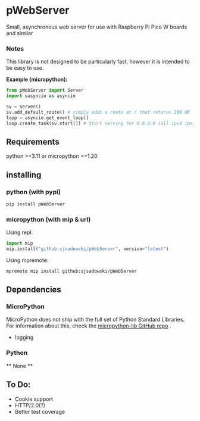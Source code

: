 # pWebServer

Small, asynchronous web server for use with Raspberry Pi Pico W boards and similar

### Notes
This library is not designed to be particularly fast, however it is intended to be easy to use.

**Example (micropython):**
```py
from pWebServer import Server
import uasyncio as asyncio

sv = Server()
sv.add_default_route() # simply adds a route at / that returns 200 OK
loop = asyncio.get_event_loop()
loop.create_task(sv.start()) # Start serving for 0.0.0.0 (all ipv4 ips) on port 80
```

## Requirements

python >=3.11 or micropython >=1.20

## installing

### python (with pypi)

```sh
pip install pWebServer
```

### micropython (with mip & url)

Using repl:
```py
import mip
mip.install("github:sjsadowski/pWebServer", version="latest")
```

Using mpremote:
```sh
mpremote mip install github:sjsadowski/pWebServer
```

## Dependencies

### MicroPython
MicroPython does not ship with the full set of Python Standard Libraries. For information about this, check the [micropython-lib GitHub repo](https://github.com/micropython/micropython-lib) .

- logging

### Python

** None **

## To Do:
- Cookie support
- HTTP/2.0(?)
- Better test coverage
